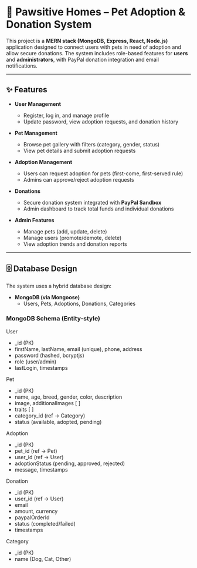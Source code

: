 # 🐾 Pawsitive Homes – Pet Adoption & Donation System

This project is a **MERN stack (MongoDB, Express, React, Node.js)** application designed to connect users with pets in need of adoption and allow secure donations. The system includes role-based features for **users** and **administrators**, with PayPal donation integration and email notifications.

---

## ✨ Features

- **User Management**

  - Register, log in, and manage profile
  - Update password, view adoption requests, and donation history

- **Pet Management**

  - Browse pet gallery with filters (category, gender, status)
  - View pet details and submit adoption requests

- **Adoption Management**

  - Users can request adoption for pets (first-come, first-served rule)
  - Admins can approve/reject adoption requests

- **Donations**

  - Secure donation system integrated with **PayPal Sandbox**
  - Admin dashboard to track total funds and individual donations

- **Admin Features**
  - Manage pets (add, update, delete)
  - Manage users (promote/demote, delete)
  - View adoption trends and donation reports

---

## 🗄️ Database Design

The system uses a hybrid database design:

- **MongoDB (via Mongoose)**
  - Users, Pets, Adoptions, Donations, Categories

### MongoDB Schema (Entity-style)

User

- \_id (PK)
- firstName, lastName, email (unique), phone, address
- password (hashed, bcryptjs)
- role (user/admin)
- lastLogin, timestamps

Pet

- \_id (PK)
- name, age, breed, gender, color, description
- image, additionalImages [ ]
- traits [ ]
- category_id (ref -> Category)
- status (available, adopted, pending)

Adoption

- \_id (PK)
- pet_id (ref -> Pet)
- user_id (ref -> User)
- adoptionStatus (pending, approved, rejected)
- message, timestamps

Donation

- \_id (PK)
- user_id (ref -> User)
- email
- amount, currency
- paypalOrderId
- status (completed/failed)
- timestamps

Category

- \_id (PK)
- name (Dog, Cat, Other)

```

```
